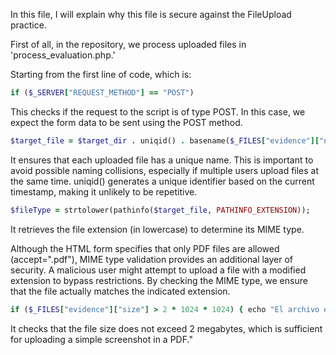 In this file, I will explain why this file is secure against the FileUpload practice.

First of all, in the repository, we process uploaded files in 'process_evaluation.php.'

Starting from the first line of code, which is:

```ruby
if ($_SERVER["REQUEST_METHOD"] == "POST")
```

This checks if the request to the script is of type POST. In this case, we expect the form data to be sent using the POST method.

```ruby
$target_file = $target_dir . uniqid() . basename($_FILES["evidence"]["name"]);
```

It ensures that each uploaded file has a unique name. This is important to avoid possible naming collisions, especially if multiple users upload files at the same time. uniqid() generates a unique identifier based on the current timestamp, making it unlikely to be repetitive.

```ruby
$fileType = strtolower(pathinfo($target_file, PATHINFO_EXTENSION));
```

It retrieves the file extension (in lowercase) to determine its MIME type.

Although the HTML form specifies that only PDF files are allowed (accept=".pdf"), MIME type validation provides an additional layer of security. A malicious user might attempt to upload a file with a modified extension to bypass restrictions. By checking the MIME type, we ensure that the file actually matches the indicated extension.

```ruby
if ($_FILES["evidence"]["size"] > 2 * 1024 * 1024) { echo "El archivo es demasiado grande. Tamaño máximo permitido: 2MB."; } else { ... }
```

It checks that the file size does not exceed 2 megabytes, which is sufficient for uploading a simple screenshot in a PDF."
